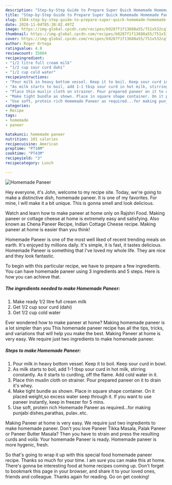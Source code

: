 ```yaml
---
description: "Step-by-Step Guide to Prepare Super Quick Homemade Homemade Paneer"
title: "Step-by-Step Guide to Prepare Super Quick Homemade Homemade Paneer"
slug: 1504-step-by-step-guide-to-prepare-super-quick-homemade-homemade-paneer
date: 2020-11-04T05:38:02.497Z
image: https://img-global.cpcdn.com/recipes/b9287f1f13688a55/751x532cq70/homemade-paneer-recipe-main-photo.jpg
thumbnail: https://img-global.cpcdn.com/recipes/b9287f1f13688a55/751x532cq70/homemade-paneer-recipe-main-photo.jpg
cover: https://img-global.cpcdn.com/recipes/b9287f1f13688a55/751x532cq70/homemade-paneer-recipe-main-photo.jpg
author: Roger Ortega
ratingvalue: 4.8
reviewcount: 35604
recipeingredient:
- "1/2 litre full cream milk"
- "1/2 cup sour curd dahi"
- "1/2 cup cold water"
recipeinstructions:
- "Pour milk in heavy bottom vessel. Keep it to boil. Keep sour curd in bowl."
- "As milk starts to boil, add 1-1 tbsp sour curd in hot milk, stirring constantly. As it starts to curdling, off the flame. Add cold water in it."
- "Place thin muslin cloth on strainer. Pour prepared paneer on it to drain it&#39;s whey."
- "Make tight bundle as shown. Place in square shape container. On it placed weight,so excess water seep through it. If you want to use paneer instantly, keep in freezer for 5 mins."
- "Use soft, protein rich Homemade Paneer as required...for making punjabi dishes,parathas, pulav..etc."
categories:
- Recipe
tags:
- homemade
- paneer

katakunci: homemade paneer 
nutrition: 101 calories
recipecuisine: American
preptime: "PT10M"
cooktime: "PT43M"
recipeyield: "3"
recipecategory: Lunch

---
```



![Homemade Paneer](https://img-global.cpcdn.com/recipes/b9287f1f13688a55/751x532cq70/homemade-paneer-recipe-main-photo.jpg)

Hey everyone, it's John, welcome to my recipe site. Today, we're going to make a distinctive dish, homemade paneer. It is one of my favorites. For mine, I will make it a bit unique. This is gonna smell and look delicious.

Watch and learn how to make paneer at home only on Rajshri Food. Making paneer or cottage cheese at home is extremely easy and satisfying. Also known as Chena Paneer Recipe, Indian Cottage Cheese recipe. Making paneer at home is easier than you think!

Homemade Paneer is one of the most well liked of recent trending meals on earth. It's enjoyed by millions daily. It's simple, it is fast, it tastes delicious. Homemade Paneer is something that I've loved my whole life. They are nice and they look fantastic.


To begin with this particular recipe, we have to prepare a few ingredients. You can have homemade paneer using 3 ingredients and 5 steps. Here is how you can achieve that.

<!--inarticleads1-->

##### The ingredients needed to make Homemade Paneer:

1. Make ready 1/2 litre full cream milk
1. Get 1/2 cup sour curd (dahi)
1. Get 1/2 cup cold water


Ever wondered how to make paneer at home? Making homemade paneer is a lot simpler than you This homemade paneer recipe has all the tips, tricks, and variations that will help you make the best. Making Paneer at home is very easy. We require just two ingredients to make homemade paneer. 

<!--inarticleads2-->

##### Steps to make Homemade Paneer:

1. Pour milk in heavy bottom vessel. Keep it to boil. Keep sour curd in bowl.
1. As milk starts to boil, add 1-1 tbsp sour curd in hot milk, stirring constantly. As it starts to curdling, off the flame. Add cold water in it.
1. Place thin muslin cloth on strainer. Pour prepared paneer on it to drain it&#39;s whey.
1. Make tight bundle as shown. Place in square shape container. On it placed weight,so excess water seep through it. If you want to use paneer instantly, keep in freezer for 5 mins.
1. Use soft, protein rich Homemade Paneer as required...for making punjabi dishes,parathas, pulav..etc.


Making Paneer at home is very easy. We require just two ingredients to make homemade paneer. Don&#39;t you love Paneer Tikka Masala, Palak Paneer or Paneer Butter Masala? Then you have to strain and press the resulting curds and voilà: Your homemade Paneer is ready. Homemade paneer is more hygenic, fresh. 

So that's going to wrap it up with this special food homemade paneer recipe. Thanks so much for your time. I am sure you can make this at home. There's gonna be interesting food at home recipes coming up. Don't forget to bookmark this page in your browser, and share it to your loved ones, friends and colleague. Thanks again for reading. Go on get cooking!

